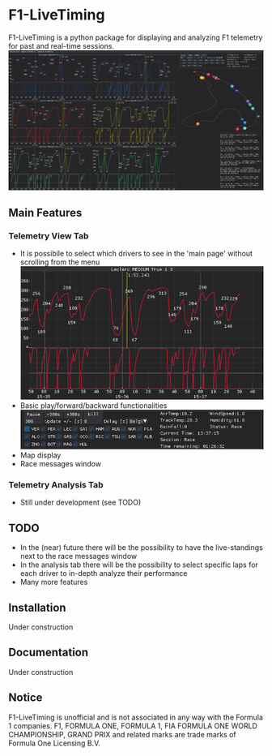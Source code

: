# F1-LiveTiming
F1-LiveTiming is a python package for displaying and analyzing F1 telemetry for past and real-time sessions. 
![Image](./Assets/Telemetry_View.png)
## Main Features
### Telemetry View Tab
* It is possibile to select which drivers to see in the 'main page' without scrolling from the menu
 ![Image](./Assets/Telemetry_view_zoom.png)
* Basic play/forward/backward functionalities 
 ![Image](./Assets/Menu_view.png)
* Map display 
* Race messages window
### Telemetry Analysis Tab
* Still under development (see TODO)
## TODO
* In the (near) future there will be the possibility to have the live-standings next to the race messages window
* In the analysis tab there will be the possibility to select specific laps for each driver to in-depth analyze their performance 
* Many more features
## Installation
Under construction
## Documentation
Under construction
## Notice
F1-LiveTiming is unofficial and is not associated in any way with the Formula 1 companies. F1, FORMULA ONE, FORMULA 1, FIA FORMULA ONE WORLD CHAMPIONSHIP, GRAND PRIX and related marks are trade marks of Formula One Licensing B.V.

